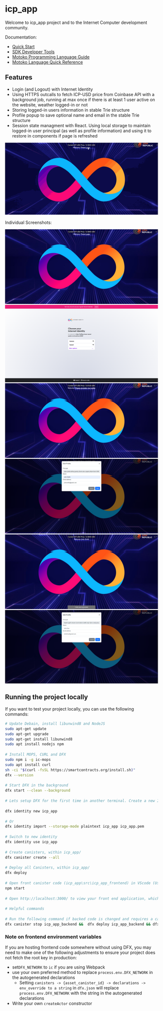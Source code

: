 # icp_app

Welcome to icp_app project and to the Internet Computer development community.

Documentation:

- [Quick Start](https://internetcomputer.org/docs/current/developer-docs/setup/deploy-locally)
- [SDK Developer Tools](https://internetcomputer.org/docs/current/developer-docs/setup/install)
- [Motoko Programming Language Guide](https://internetcomputer.org/docs/current/motoko/main/motoko)
- [Motoko Language Quick Reference](https://internetcomputer.org/docs/current/motoko/main/language-manual)

## Features
- Login (and Logout) with Internet Identity
- Using HTTPS outcalls to fetch ICP-USD price from Coinbase API with a background job, running at max once if there is at least 1 user active on the website, weather logged-in or not
- Storing logged-in users information in stable Trie structure
- Profile popup to save optional name and email in the stable Trie structure
- Session state managment with React. Using local storage to maintain logged-in user principal (as well as profile information) and using it to restore in components if page is refreshed

![](public/icp-app.gif)

Individual Screenshots:

![](public/1.png)
![](public/2.png)
![](public/3.png)
![](public/4.png)
![](public/5.png)
![](public/6.png)

## Running the project locally

If you want to test your project locally, you can use the following commands:

```bash
# Update Debain, install libunwind8 and NodeJS
sudo apt-get update
sudo apt-get upgrade
sudo apt-get install libunwind8
sudo apt install nodejs npm

# Install MOPS, CURL and DFX
sudo npm i -g ic-mops
sudo apt install curl
sh -ci "$(curl -fsSL https://smartcontracts.org/install.sh)"
dfx --version

# Start DFX in the background
dfx start --clean --background

# Lets setup DFX for the first time in another terminal. Create a new Identity or import an existing identity from an exported private key file

dfx identity new icp_app

# Or
dfx identity import --storage-mode plaintext icp_app icp_app.pem

# Switch to new identity
dfx identity use icp_app

# Create canisters, within icp_app/
dfx canister create --all

# Deploy all Canisters, within icp_app/
dfx deploy

# Open front canister code (icp_app\src\icp_app_frontend) in VScode (Use WSL in Windows ) and run following command to quickly test your frontend canister code without updating the deployed canister
npm start

# Open http://localhost:3000/ to view your front end application, which will be talking to backend canister, deployed on DFX locally

# Helpful commands

# Run the following command if backed code is changed and requires a canister re-create
dfx canister stop icp_app_backend &&  dfx deploy icp_app_backend && dfx canister start icp_app_backend
```

### Note on frontend environment variables

If you are hosting frontend code somewhere without using DFX, you may need to make one of the following adjustments to ensure your project does not fetch the root key in production:

- set`DFX_NETWORK` to `ic` if you are using Webpack
- use your own preferred method to replace `process.env.DFX_NETWORK` in the autogenerated declarations
  - Setting `canisters -> {asset_canister_id} -> declarations -> env_override to a string` in `dfx.json` will replace `process.env.DFX_NETWORK` with the string in the autogenerated declarations
- Write your own `createActor` constructor
